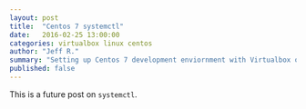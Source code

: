 ```yaml
---
layout: post
title:  "Centos 7 systemctl"
date:   2016-02-25 13:00:00
categories: virtualbox linux centos
author: "Jeff R."
summary: "Setting up Centos 7 development enviornment with Virtualbox on OS X"
published: false
---
```


This is a future post on `systemctl`.